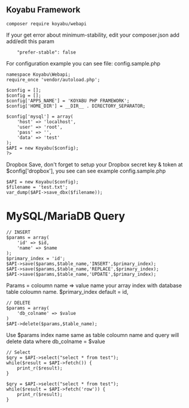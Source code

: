 ## Koyabu Framework

```composer require koyabu/webapi```

If your get error about minimum-stability, edit your composer.json add add/edit this param
```"minimum-stability": "dev",
    "prefer-stable": false
```
For configuration example you can see file: config.sample.php
```<?php 
namespace Koyabu\Webapi;
require_once 'vendor/autoload.php';

$config = [];
$config = [];
$config['APPS_NAME'] = 'KOYABU PHP FRAMEWORK';
$config['HOME_DIR'] = __DIR__ . DIRECTORY_SEPARATOR;

$config['mysql'] = array(
    'host' => 'localhost',
    'user' => 'root',
    'pass' => '',
    'data' => 'test'
);
$API = new Koyabu($config);
?>
```

Dropbox Save, don't forget to setup your Dropbox secret key & token at $config['dropbox'], you see can see example
config.sample.php
```
$API = new Koyabu($config);
$filename = 'test.txt';
var_dump($API->save_dbx($filename));
```

# MySQL/MariaDB Query
```
// INSERT
$params = array(
    'id' => $id,
    'name' => $name
);
$primary_index = 'id';
$API->save($params,$table_name,'INSERT',$primary_index);
$API->save($params,$table_name,'REPLACE',$primary_index);
$API->save($params,$table_name,'UPDATE',$primary_index);
```
Params = coloumn name => value
name your array index with database table coloumn name.
$primary_index default = id,

```
// DELETE
$params = array(
    'db_colname' => $value
)
$API->delete($params,$table_name);
```
Use $params index name same as table coloumn name
and query will delete data where db_colname = $value

```
// Select
$qry = $API->select("select * from test");
while($result = $API->fetch()) {
    print_r($result);
}

$qry = $API->select("select * from test");
while($result = $API->fetch('row')) {
    print_r($result);
}
```